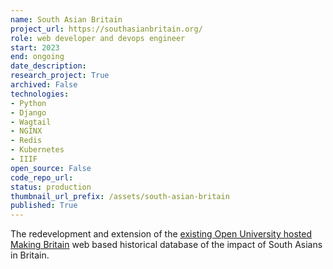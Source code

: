 ```yaml
---
name: South Asian Britain
project_url: https://southasianbritain.org/
role: web developer and devops engineer
start: 2023
end: ongoing
date_description: 
research_project: True
archived: False
technologies: 
- Python
- Django
- Wagtail
- NGINX
- Redis
- Kubernetes
- IIIF
open_source: False
code_repo_url: 
status: production
thumbnail_url_prefix: /assets/south-asian-britain
published: True
---
```

The redevelopment and extension of the [existing Open University hosted Making Britain](https://www5.open.ac.uk/research-projects/making-britain/) web based historical database of the impact of South Asians in Britain.